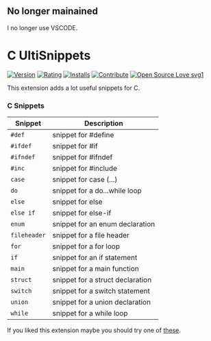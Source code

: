 ## No longer mainained
I no longer use VSCODE.

# C UltiSnippets
[![Version](https://vsmarketplacebadge.apphb.com/version-short/EliazBobadilla.c-ultisnippets.svg)](https://marketplace.visualstudio.com/items?itemName=EliazBobadilla.c-ultisnippets) [![Rating](https://vsmarketplacebadge.apphb.com/rating-short/EliazBobadilla.c-ultisnippets.svg)](https://marketplace.visualstudio.com/items?itemName=EliazBobadilla.python-ultiextension-pack) [![Installs](https://vsmarketplacebadge.apphb.com/installs/EliazBobadilla.c-ultisnippets.svg)](https://marketplace.visualstudio.com/items?itemName=EliazBobadilla.EliazBobadilla.c-ultisnippets) [![Contribute](https://img.shields.io/badge/Help-Contribute-551A8B.svg)](https://github.com/EliazBobadilla/C-UltiSnippets-VSCode-Extension/blob/main/CONTRIBUTING.md) [![Open Source Love svg1](https://badges.frapsoft.com/os/v1/open-source.svg?v=103)](https://opensource.org) 

This extension adds a lot useful snippets for C.


### C Snippets

| Snippet      | Description                      |
| ------------ | -------------------------------- |
| `#def`       | snippet for #define              |
| `#ifdef`     | snippet for #if                  |
| `#ifndef`    | snippet for #ifndef              |
| `#inc`       | snippet for #include             |
| `case`       | snippet for case (...)           |
| `do`         | snippet for a do...while loop    |
| `else`       | snippet for else                 |
| `else if`    | snippet for else-if              |
| `enum`       | snippet for an enum declaration  |
| `fileheader` | snippet for a file header        |
| `for`        | snippet for a for loop           |
| `if`         | snippet for an if statement      |
| `main`       | snippet for a main function      |
| `struct`     | snippet for a struct declaration |
| `switch`     | snippet for a switch statement   |
| `union`      | snippet for a union declaration  |
| `while`      | snippet for a while loop         |

If you liked this extension maybe you should try one of [these](https://marketplace.visualstudio.com/publishers/EliazBobadilla).
